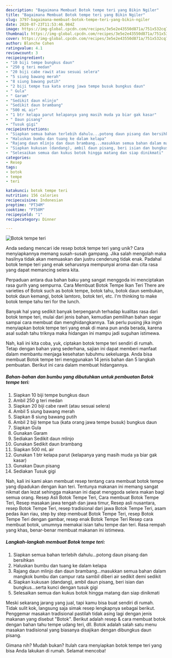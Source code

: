 ```yaml
---
description: "Bagaimana Membuat Botok tempe teri yang Bikin Ngiler"
title: "Bagaimana Membuat Botok tempe teri yang Bikin Ngiler"
slug: 3797-bagaimana-membuat-botok-tempe-teri-yang-bikin-ngiler
date: 2020-07-23T11:53:46.984Z
image: https://img-global.cpcdn.com/recipes/3e5e2e43550d871a/751x532cq70/botok-tempe-teri-foto-resep-utama.jpg
thumbnail: https://img-global.cpcdn.com/recipes/3e5e2e43550d871a/751x532cq70/botok-tempe-teri-foto-resep-utama.jpg
cover: https://img-global.cpcdn.com/recipes/3e5e2e43550d871a/751x532cq70/botok-tempe-teri-foto-resep-utama.jpg
author: Blanche Cohen
ratingvalue: 4.1
reviewcount: 3
recipeingredient:
- "10 biji tempe bungkus daun"
- "250 g teri medan"
- "20 biji cabe rawit atau sesuai selera"
- "5 siung bawang merah"
- "8 siung bawang putih"
- "2 biji tempe tua kata orang jawa tempe busuk bungkus daun"
- " Gula"
- " Garam"
- "Sedikit daun mlinjo"
- "Sedikit daun brambang"
- "500 mL air"
- "1 btr kelapa parut kelapanya yang masih muda ya biar gak kasar"
- " Daun pisang"
- "Tusuk gigi"
recipeinstructions:
- "Siapkan semua bahan terlebih dahulu...potong daun pisang dan bersihkan"
- "Haluskan bumbu dan tuang ke dalam kelapa"
- "Rajang daun mlinjo dan daun brambang...masukkan semua bahan dalam mangkok bumbu dan campur rata sambil diberi air sedikit demi sedikit"
- "Siapkan kukusan (dandang), ambil daun pisang, beri isian dan bungkus...serta kunci dengan tusuk gigi"
- "Selesaikan semua dan kukus botok hingga matang dan siap dinikmati"
categories:
- Resep
tags:
- botok
- tempe
- teri

katakunci: botok tempe teri 
nutrition: 156 calories
recipecuisine: Indonesian
preptime: "PT34M"
cooktime: "PT50M"
recipeyield: "1"
recipecategory: Dinner

---
```



![Botok tempe teri](https://img-global.cpcdn.com/recipes/3e5e2e43550d871a/751x532cq70/botok-tempe-teri-foto-resep-utama.jpg)

Anda sedang mencari ide resep botok tempe teri yang unik? Cara menyiapkannya memang susah-susah gampang. Jika salah mengolah maka hasilnya tidak akan memuaskan dan justru cenderung tidak enak. Padahal botok tempe teri yang enak seharusnya mempunyai aroma dan cita rasa yang dapat memancing selera kita.

Perpaduan antara dua bahan baku yang sangat menggoda ini menciptakan rasa gurih yang sempurna. Cara Membuat Botok Tempe Ikan Teri There are varieties of Botok such as botok tempe, botok tahu, botok daun sembukan, botok daun kemangi, botok lamtoro, botok teri, etc. I&#39;m thinking to make botok tempe tahu teri for the lunch.

Banyak hal yang sedikit banyak berpengaruh terhadap kualitas rasa dari botok tempe teri, mulai dari jenis bahan, kemudian pemilihan bahan segar sampai cara membuat dan menghidangkannya. Tak perlu pusing jika ingin menyiapkan botok tempe teri yang enak di mana pun anda berada, karena asal sudah tahu triknya maka hidangan ini mampu jadi suguhan istimewa.


Nah, kali ini kita coba, yuk, ciptakan botok tempe teri sendiri di rumah. Tetap dengan bahan yang sederhana, sajian ini dapat memberi manfaat dalam membantu menjaga kesehatan tubuhmu sekeluarga. Anda bisa membuat Botok tempe teri menggunakan 14 jenis bahan dan 5 langkah pembuatan. Berikut ini cara dalam membuat hidangannya.

<!--inarticleads1-->

##### Bahan-bahan dan bumbu yang dibutuhkan untuk pembuatan Botok tempe teri:

1. Siapkan 10 biji tempe bungkus daun
1. Ambil 250 g teri medan
1. Siapkan 20 biji cabe rawit (atau sesuai selera)
1. Ambil 5 siung bawang merah
1. Siapkan 8 siung bawang putih
1. Ambil 2 biji tempe tua (kata orang jawa tempe busuk) bungkus daun
1. Siapkan  Gula
1. Gunakan  Garam
1. Sediakan Sedikit daun mlinjo
1. Gunakan Sedikit daun brambang
1. Siapkan 500 mL air
1. Gunakan 1 btr kelapa parut (kelapanya yang masih muda ya biar gak kasar)
1. Gunakan  Daun pisang
1. Sediakan Tusuk gigi


Nah, kali ini kami akan membuat resep tentang cara membuat botok tempe yang dipadukan dengan ikan teri. Tentunya makanan ini memang sangat nikmat dan lezat sehingga makanan ini dapat menggoda selera makan bagi semua orang. Resep Asli Botok Tempe Teri, Cara membuat Botok Tempe Teri, Resep masakan jawa tengah dan jawa timur, Resep asli nusantara, resep Botok Tempe Teri, resep tradisional dari jawa Botok Tempe Teri, asam pedas ikan riau, step by step membuat Botok Tempe Teri, resep Botok Tempe Teri dengan gambar, resep enak Botok Tempe Teri Resep cara membuat botok, umumnya memakai isian tahu tempe dan teri. Rasa rempah yang khas, benar-benar membuat makanan ini istimewa. 

<!--inarticleads2-->

##### Langkah-langkah membuat Botok tempe teri:

1. Siapkan semua bahan terlebih dahulu...potong daun pisang dan bersihkan
1. Haluskan bumbu dan tuang ke dalam kelapa
1. Rajang daun mlinjo dan daun brambang...masukkan semua bahan dalam mangkok bumbu dan campur rata sambil diberi air sedikit demi sedikit
1. Siapkan kukusan (dandang), ambil daun pisang, beri isian dan bungkus...serta kunci dengan tusuk gigi
1. Selesaikan semua dan kukus botok hingga matang dan siap dinikmati


Meski sekarang jarang yang jual, tapi kamu bisa buat sendiri di rumah. Tidak sulit kok, langsung saja simak resep lengkapnya sebagai berikut. Penggemar masakan tradisional pastilah tidak asing lagi dengan jenis makanan yang disebut &#34;Botok&#34;. Berikut adalah resep &amp; cara membuat botok dengan bahan tahu tempe udang teri, dll. Botok adalah salah satu menu masakan tradisional yang biasanya disajikan dengan dibungkus daun pisang. 

Gimana nih? Mudah bukan? Itulah cara menyiapkan botok tempe teri yang bisa Anda lakukan di rumah. Selamat mencoba!
